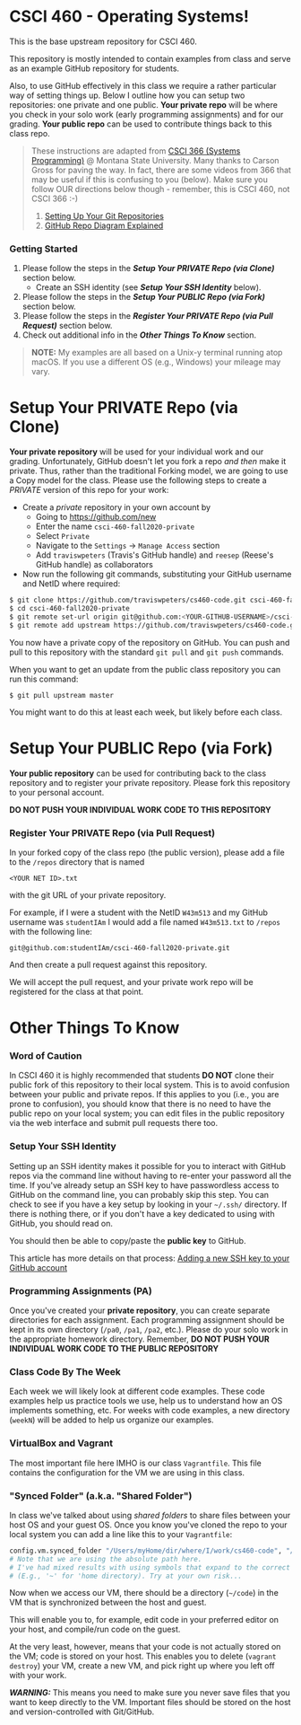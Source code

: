 # CSCI 460 - Operating Systems!

This is the base upstream repository for CSCI 460.

This repository is mostly intended to contain examples from class and serve as an example GitHub repository for students.

Also, to use GitHub effectively in this class we require a rather particular way of setting things up.
Below I outline how you can setup two repositories: one private and one public.
**Your private repo** will be where you check in your solo work (early programming assignments) and for our grading.
**Your public repo** can be used to contribute things back to this class repo.

> These instructions are adapted from [CSCI 366 (Systems Programming)](https://github.com/msu/csci-366-fall2020) @ Montana State University.
> Many thanks to Carson Gross for paving the way.
> In fact, there are some videos from 366 that may be useful if this is confusing to you (below).
> Make sure you follow OUR directions below though - remember, this is CSCI 460, not CSCI 366 :-)
> 1. [Setting Up Your Git Repositories](https://youtu.be/MFBeFUorg3w)
> 2. [GitHub Repo Diagram Explained](https://www.youtube.com/watch?v=zMwEQN8oG7E)

### Getting Started

1. Please follow the steps in the _**Setup Your PRIVATE Repo (via Clone)**_ section below.
   - Create an SSH identity (see _**Setup Your SSH Identity**_ below).
2. Please follow the steps in the _**Setup Your PUBLIC Repo (via Fork)**_ section below.
3. Please follow the steps in the _**Register Your PRIVATE Repo (via Pull Request)**_ section below.
4. Check out additional info in the _**Other Things To Know**_ section.

> **NOTE:** My examples are all based on a Unix-y terminal running atop macOS.
> If you use a different OS (e.g., Windows) your mileage may vary.

# Setup Your PRIVATE Repo (via Clone)

**Your private repository** will be used for your individual work and our grading.
Unfortunately, GitHub doesn't let you fork a repo _and then_ make it private.
Thus, rather than the traditional Forking model, we are going to use a Copy model for the class.
Please use the following steps to create a *PRIVATE* version of this repo for your work:

- Create a *private* repository in your own account by
    - Going to <https://github.com/new>
    - Enter the name `csci-460-fall2020-private`
    - Select `Private`
    - Navigate to the `Settings` -> `Manage Access` section
    - Add `traviswpeters` (Travis's GitHub handle) and `reesep` (Reese's GitHub handle) as collaborators
- Now run the following git commands, substituting your GitHub username and NetID where required:
```bash
$ git clone https://github.com/traviswpeters/cs460-code.git csci-460-fall2020-private
$ cd csci-460-fall2020-private
$ git remote set-url origin git@github.com:<YOUR-GITHUB-USERNAME>/csci-460-fall2020-private.git
$ git remote add upstream https://github.com/traviswpeters/cs460-code.git
```

You now have a private copy of the repository on GitHub.
You can push and pull to this repository with the standard `git pull` and `git push` commands.

When you want to get an update from the public class repository you can run this command:

```
$ git pull upstream master
```

You might want to do this at least each week, but likely before each class.

# Setup Your PUBLIC Repo (via Fork)

**Your public repository** can be used for contributing back to the class repository and
to register your private repository.
Please fork this repository to your personal account.

**DO NOT PUSH YOUR INDIVIDUAL WORK CODE TO THIS REPOSITORY**

<!-- I highly recommend against cloning the public respoitory to your local system, to avoid confusion between the two.  -->
<!-- You can edit files in the public repository via the web interface, and that will be much safer. -->

### Register Your PRIVATE Repo (via Pull Request)

In your forked copy of the class repo (the public version), please add a file to the `/repos` directory that is named
```
<YOUR NET ID>.txt
```
with the git URL of your private repository.

For example, if I were a student with the NetID `W43m513` and my GitHub username was `studentIAm`
I would add a file named `W43m513.txt` to `/repos` with the following line:
```
git@github.com:studentIAm/csci-460-fall2020-private.git
```

And then create a pull request against this repository.

We will accept the pull request, and your private work repo will be registered for the class at that point.

# Other Things To Know

### Word of Caution

In CSCI 460 it is highly recommended that students **DO NOT** clone their public fork of this repository to their local system.
This is to avoid confusion between your public and private repos.
If this applies to you (i.e., you are prone to confusion), you should know that there is no need to have the public repo on your local system;
you can edit files in the public repository via the web interface and submit pull requests there too.

### Setup Your SSH Identity

Setting up an SSH identity makes it possible for you to interact with GitHub repos via the command line
without having to re-enter your password all the time.
If you've already setup an SSH key to have passwordless access to GitHub on the command line, you can probably skip this step.
You can check to see if you have a key setup by looking in your `~/.ssh/` directory.
If there is nothing there, or if you don't have a key dedicated to using with GitHub, you should read on.

You should then be able to copy/paste the **public key** to GitHub.

This article has more details on that process:
[Adding a new SSH key to your GitHub account](https://docs.github.com/en/github/authenticating-to-github/adding-a-new-ssh-key-to-your-github-account)

### Programming Assignments (PA)

Once you've created your **private repository**, you can create separate directories for each assignment.
Each programming assignment should be kept in its own directory (`/pa0`, `/pa1`, `/pa2`, etc.).
Please do your solo work in the appropriate homework directory.
Remember, **DO NOT PUSH YOUR INDIVIDUAL WORK CODE TO THE PUBLIC REPOSITORY**

### Class Code By The Week

Each week we will likely look at different code examples.
These code examples help us practice tools we use, help us to understand how an OS implements something, etc.
For weeks with code examples, a new directory (`weekN`) will be added to help us organize our examples.

### VirtualBox and Vagrant

The most important file here IMHO is our class `Vagrantfile`.
This file contains the configuration for the VM we are using in this class.

### "Synced Folder" (a.k.a. "Shared Folder")

In class we've talked about using _shared folders_ to share files between your host OS and your guest OS.
Once you know you've cloned the repo to your local system you can add a line like this to your `Vagrantfile`:

```bash
config.vm.synced_folder "/Users/myHome/dir/where/I/work/cs460-code", "/home/vagrant/code"
# Note that we are using the absolute path here.
# I've had mixed results with using symbols that expand to the correct directory
# (E.g., '~' for 'home directory). Try at your own risk...
```

Now when we access our VM, there should be a directory (`~/code`) in the VM that is synchronized between the host and guest.

This will enable you to, for example, edit code in your preferred editor on your host,
and compile/run code on the guest.

At the very least, however, means that your code is not actually stored on the VM; code is stored on your host.
This enables you to delete (`vagrant destroy`) your VM, create a new VM, and pick right up where you left off with your work.

_**WARNING:**_ This means you need to make sure you never save files that you want to keep directly to the VM.
Important files should be stored on the host and version-controlled with Git/GitHub.
